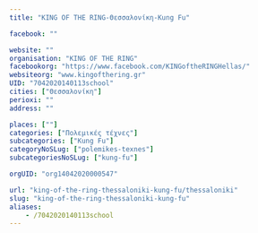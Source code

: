 ```yaml
---
title: "KING OF THE RING-Θεσσαλονίκη-Kung Fu"

facebook: ""

website: ""
organisation: "KING OF THE RING"
facebookorg: "https://www.facebook.com/KINGoftheRINGHellas/"
websiteorg: "www.kingofthering.gr"
UID: "7042020140113school"
cities: ["Θεσσαλονίκη"]
perioxi: ""
address: ""

places: [""]
categories: ["Πολεμικές τέχνες"]
subcategories: ["Kung Fu"]
categoryNoSLug: ["polemikes-texnes"]
subcategoriesNoSLug: ["kung-fu"]

orgUID: "org14042020000547"

url: "king-of-the-ring-thessaloniki-kung-fu/thessaloniki"
slug: "king-of-the-ring-thessaloniki-kung-fu"
aliases:
    - /7042020140113school
---
```





